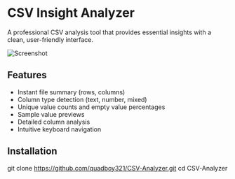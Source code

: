 # CSV Insight Analyzer

A professional CSV analysis tool that provides essential insights with a clean, user-friendly interface.

![Screenshot](screenshot.png)  <!-- SCREENSHOT COMiNG SOON! -->

## Features
- Instant file summary (rows, columns)
- Column type detection (text, number, mixed)
- Unique value counts and empty value percentages
- Sample value previews
- Detailed column analysis
- Intuitive keyboard navigation

## Installation

git clone https://github.com/quadboy321/CSV-Analyzer.git
cd CSV-Analyzer
